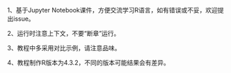 1、基于Jupyter Notebook课件，方便交流学习R语言，如有错误或不妥，欢迎提出issue。

2、运行时注意上下文，不要“断章”运行。

3、教程中多采用对比示例，请注意品味。

4、教程制作R版本为4.3.2，不同的版本可能结果会有差异。
